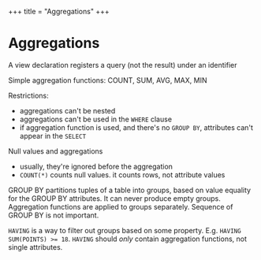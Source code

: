 +++
title = "Aggregations"
+++

# Aggregations

A view declaration registers a query (not the result) under an
identifier

Simple aggregation functions: COUNT, SUM, AVG, MAX, MIN

Restrictions:

-   aggregations can\'t be nested
-   aggregations can\'t be used in the `WHERE` clause
-   if aggregation function is used, and there\'s no `GROUP BY`,
    attributes can\'t appear in the `SELECT`

Null values and aggregations

-   usually, they\'re ignored before the aggregation
-   `COUNT(*)` counts null values. it counts rows, not attribute values

GROUP BY partitions tuples of a table into groups, based on value
equality for the GROUP BY attributes. It can never produce empty groups.
Aggregation functions are applied to groups separately. Sequence of
GROUP BY is not important.

`HAVING` is a way to filter out groups based on some property. E.g.
`HAVING SUM(POINTS) >= 18`. `HAVING` should *only* contain aggregation
functions, not single attributes.
